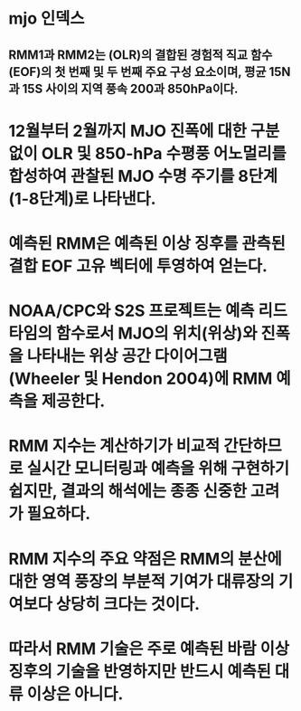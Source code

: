 # mjo 인덱스
## RMM1과 RMM2는 (OLR)의 결합된 경험적 직교 함수(EOF)의 첫 번째 및 두 번째 주요 구성 요소이며, 평균 15N과 15S 사이의 지역 풍속 200과 850hPa이다.

# 12월부터 2월까지 MJO 진폭에 대한 구분 없이 OLR 및 850-hPa 수평풍 어노멀리를 합성하여 관찰된 MJO 수명 주기를 8단계(1-8단계)로 나타낸다.

# 예측된 RMM은 예측된 이상 징후를 관측된 결합 EOF 고유 벡터에 투영하여 얻는다.

# NOAA/CPC와 S2S 프로젝트는 예측 리드 타임의 함수로서 MJO의 위치(위상)와 진폭을 나타내는 위상 공간 다이어그램(Wheeler 및 Hendon 2004)에 RMM 예측을 제공한다.

# RMM 지수는 계산하기가 비교적 간단하므로 실시간 모니터링과 예측을 위해 구현하기 쉽지만, 결과의 해석에는 종종 신중한 고려가 필요하다.

# RMM 지수의 주요 약점은 RMM의 분산에 대한 영역 풍장의 부분적 기여가 대류장의 기여보다 상당히 크다는 것이다.

# 따라서 RMM 기술은 주로 예측된 바람 이상 징후의 기술을 반영하지만 반드시 예측된 대류 이상은 아니다.

